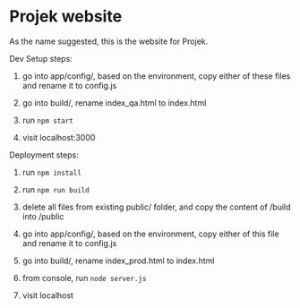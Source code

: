 # Projek website
As the name suggested, this is the website for Projek.

Dev Setup steps:

1. go into app/config/, based on the environment, copy either of these files and rename it to config.js

2. go into build/, rename index_qa.html to index.html

3. run `npm start`

4. visit localhost:3000


Deployment steps:

1. run `npm install`

2. run `npm run build`

3. delete all files from existing public/ folder, and copy the content of /build into /public

4. go into app/config/, based on the environment, copy either of this file and rename it to config.js

5. go into build/, rename index_prod.html to index.html

6. from console, run `node server.js`

7. visit localhost

